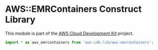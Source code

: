 # AWS::EMRContainers Construct Library


This module is part of the [AWS Cloud Development Kit](https://github.com/aws/aws-cdk) project.

```ts nofixture
import * as aws_emrcontainers from 'aws-cdk-lib/aws-emrcontainers';
```
